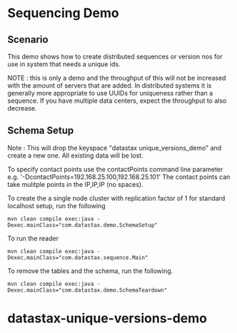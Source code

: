Sequencing Demo
====================

## Scenario

This demo shows how to create distributed sequences or version nos for use in system that needs a unique ids.

NOTE : this is only a demo and the throughput of this will not be increased with the amount of servers that are added. In distributed systems it is generally more appropriate to use UUIDs for uniqueness rather than a sequence. If you have multiple data centers, expect the throughput to also decrease.  

## Schema Setup
Note : This will drop the keyspace "datastax unique_versions_demo" and create a new one. All existing data will be lost. 

To specify contact points use the contactPoints command line parameter e.g. '-DcontactPoints=192.168.25.100,192.168.25.101'
The contact points can take mulitple points in the IP,IP,IP (no spaces).

To create the a single node cluster with replication factor of 1 for standard localhost setup, run the following

    mvn clean compile exec:java -Dexec.mainClass="com.datastax.demo.SchemaSetup"

To run the reader

    mvn clean compile exec:java -Dexec.mainClass="com.datastax.sequence.Main"
		
To remove the tables and the schema, run the following.

    mvn clean compile exec:java -Dexec.mainClass="com.datastax.demo.SchemaTeardown"
    
    
    
# datastax-unique-versions-demo
